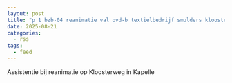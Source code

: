 ```yaml
---
layout: post
title: "p 1 bzb-04 reanimatie val ovd-b textielbedrijf smulders kloosterweg kapelle 194995"
date: 2025-08-21
categories: 
  - rss
tags: 
  - feed
---
```


Assistentie bij reanimatie op Kloosterweg in Kapelle
